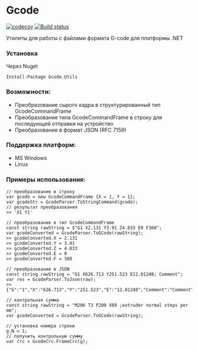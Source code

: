 # Gcode

[![codecov](https://codecov.io/gh/avmaisak/Gcode/branch/master/graph/badge.svg)](https://codecov.io/gh/avmaisak/Gcode)
[![Build status](https://ci.appveyor.com/api/projects/status/6jt202mby0ajjire?svg=true)](https://ci.appveyor.com/project/avmaisak/gcode)

Утилиты для работы с файлами формата G-code для платформы .NET

### Установка

Через Nuget

```
Install-Package Gcode.Utils
```


### Возможности:

- Преобразование сырого кадра в структурированный тип GcodeCommandFrame
- Преобразование типа GcodeCommandFrame в строку для последующей отправки на устройство
- Преобразование в формат JSON (RFC 7159)

### Поддержка платформ:

- MS Windows
- Linux 

### Примеры использования:

````
// преобразование в строку
var gcode = new GcodeCommandFrame {X = 1, Y = 1};
var gcodeStr = GcodeParser.ToStringCommand(gcode);
// результат преобразования
>> 'X1 Y1'

// преобразование в тип GcodeCommandFrame
const string rawString = $"G1 X2.131 Y3.91 Z4.833 E0 F360";
var gcodeConverted = GcodeParser.ToGCode(rawString);
>> gcodeConverted.X = 2.131
>> gcodeConverted.Y = 3.91
>> gcodeConverted.Z = 4.833
>> gcodeConverted.E = 0
>> gcodeConverted.F = 360

// преобразование в JSON
const string rawString = "G1 X626.713 Y251.523 E12.01248; Comment";
var res = GcodeParser.ToJson(raw);
>> {"G":"1","X":"626.713","Y":"251.523","E":"12.01248","Comment":"Comment"}

// контрольная сумма
const string rawString = "M206 T3 P200 X89 ;extruder normal steps per mm";
var gcodeConverted = GcodeParser.ToGCode(rawString);

// установка номера строки
g.N = 1;
// получить контрольную сумму
var crc = GcodeCrc.FrameCrc(g);

````
